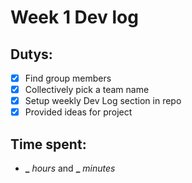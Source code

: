 # Week 1 Dev log

## Dutys:
- [x]  Find group members
- [x]  Collectively pick a team name
- [x]  Setup weekly Dev Log section in repo
- [x]  Provided ideas for project

## Time spent:
  * **_** _hours_ and **_** _minutes_
